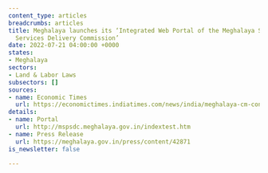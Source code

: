 ```yaml
---
content_type: articles
breadcrumbs: articles
title: Meghalaya launches its ‘Integrated Web Portal of the Meghalaya State Public
  Services Delivery Commission’
date: 2022-07-21 04:00:00 +0000
states:
- Meghalaya
sectors:
- Land & Labor Laws
subsectors: []
sources:
- name: Economic Times
  url: https://economictimes.indiatimes.com/news/india/meghalaya-cm-conrad-k-sangma-launches-integrated-web-portal-of-state-public-services/articleshow/92906240.cms
details:
- name: Portal
  url: http://mspsdc.meghalaya.gov.in/indextest.htm
- name: Press Release
  url: https://meghalaya.gov.in/press/content/42871
is_newsletter: false

---
```

